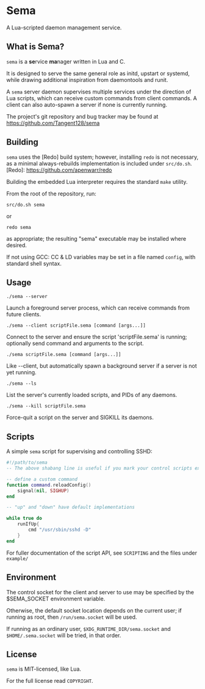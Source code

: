 Sema
====

A Lua-scripted daemon management service.

What is Sema?
-------------

`sema` is a **se**rvice **ma**nager written in Lua and C.

It is designed to serve the same general role as initd, upstart or systemd, while drawing additional inspiration from daemontools and runit.

A `sema` server daemon supervises multiple services under the direction of Lua scripts, which can receive custom commands from client commands. A client can also auto-spawn a server if none is currently running.

The project's git repository and bug tracker may be found at
https://github.com/Tangent128/sema
  

Building
--------

`sema` uses the [Redo] build system; however, installing `redo` is not necessary, as a minimal always-rebuilds implementation is included under `src/do.sh`.
[Redo]: https://github.com/apenwarr/redo

Building the embedded Lua interpreter requires the standard `make` utility.

From the root of the repository, run:

`src/do.sh sema`

or

`redo sema`

as appropriate; the resulting "sema" executable may be installed where desired.

If not using GCC: CC & LD variables may be set in a file named `config`, with standard shell syntax.

Usage
-----

`./sema --server`

Launch a foreground server process, which can receive commands
from future clients.


`./sema --client scriptFile.sema [command [args...]]`

Connect to the server and ensure the script 'scriptFile.sema'
is running; optionally send command and arguments to the script.


`./sema scriptFile.sema [command [args...]]`

Like --client, but automatically spawn a background server if
a server is not yet running.


`./sema --ls`

List the server's currently loaded scripts, and PIDs of any daemons.

	
`./sema --kill scriptFile.sema`

Force-quit a script on the server and SIGKILL its daemons.


Scripts
-------

A simple `sema` script for supervising and controlling SSHD:

```lua
#!/path/to/sema
-- The above shabang line is useful if you mark your control scripts executable

-- define a custom command
function command.reloadConfig()
	signal(nil, SIGHUP)
end

-- "up" and "down" have default implementations

while true do
	runIfUp{
		cmd "/usr/sbin/sshd -D"
	}
end
```

For fuller documentation of the script API, see `SCRIPTING` and the files under `example/`


Environment
-----------

The control socket for the client and server to use may be specified by the $SEMA_SOCKET environment variable.

Otherwise, the default socket location depends on the current user; if running as root, then `/run/sema.socket` will be used.

If running as an ordinary user, `$XDG_RUNTIME_DIR/sema.socket` and `$HOME/.sema.socket` will be tried, in that order.


License
-------

`sema` is MIT-licensed, like Lua.

For the full license read `COPYRIGHT`.

